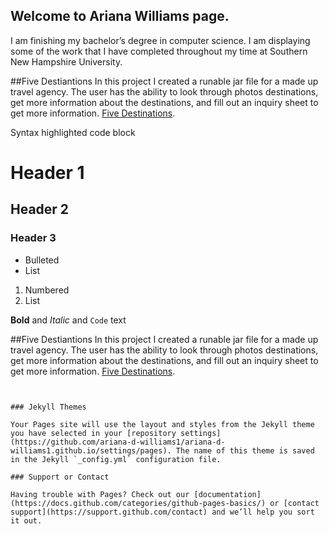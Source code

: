 ## Welcome to Ariana Williams page.

I am finishing my bachelor’s degree in computer science. I am displaying some of the work that I have completed throughout my time at Southern New Hampshire University.


##Five Destiantions 
In this project I created a runable jar file for a made up travel agency. The user has the ability to look through photos destinations, get more information about the destinations, and fill out an inquiry sheet to get more information.
[Five Destinations](https://github.com/ariana-d-williams1/Five-destinations.git).

Syntax highlighted code block

# Header 1
## Header 2
### Header 3

- Bulleted
- List

1. Numbered
2. List

**Bold** and _Italic_ and `Code` text

##Five Destiantions 
In this project I created a runable jar file for a made up travel agency. The user has the ability to look through photos destinations, get more information about the destinations, and fill out an inquiry sheet to get more information.
[Five Destinations](https://github.com/ariana-d-williams1/Five-destinations.git).
```


### Jekyll Themes

Your Pages site will use the layout and styles from the Jekyll theme you have selected in your [repository settings](https://github.com/ariana-d-williams1/ariana-d-williams1.github.io/settings/pages). The name of this theme is saved in the Jekyll `_config.yml` configuration file.

### Support or Contact

Having trouble with Pages? Check out our [documentation](https://docs.github.com/categories/github-pages-basics/) or [contact support](https://support.github.com/contact) and we’ll help you sort it out.
